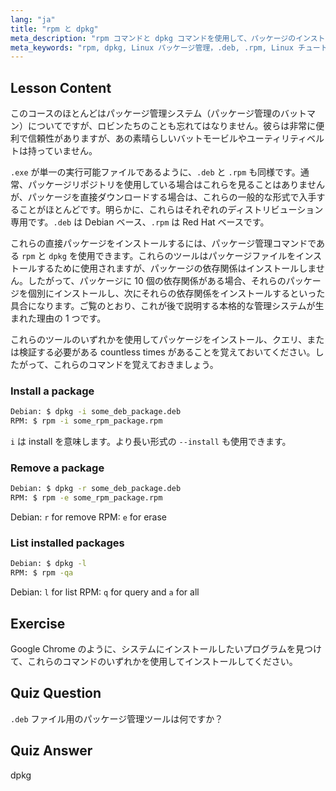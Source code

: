 ```yaml
---
lang: "ja"
title: "rpm と dpkg"
meta_description: "rpm コマンドと dpkg コマンドを使用して、パッケージのインストール、削除、リスト表示を行う方法を学びます。.deb ファイルと.rpm ファイルの直接パッケージ管理を理解します。Linux の学習を始めましょう！"
meta_keywords: "rpm, dpkg, Linux パッケージ管理，.deb, .rpm, Linux チュートリアル，初心者向けガイド，パッケージのインストール"
---
```


## Lesson Content

このコースのほとんどはパッケージ管理システム（パッケージ管理のバットマン）についてですが、ロビンたちのことも忘れてはなりません。彼らは非常に便利で信頼性がありますが、あの素晴らしいバットモービルやユーティリティベルトは持っていません。

`.exe` が単一の実行可能ファイルであるように、`.deb` と `.rpm` も同様です。通常、パッケージリポジトリを使用している場合はこれらを見ることはありませんが、パッケージを直接ダウンロードする場合は、これらの一般的な形式で入手することがほとんどです。明らかに、これらはそれぞれのディストリビューション専用です。`.deb` は Debian ベース、`.rpm` は Red Hat ベースです。

これらの直接パッケージをインストールするには、パッケージ管理コマンドである `rpm` と `dpkg` を使用できます。これらのツールはパッケージファイルをインストールするために使用されますが、パッケージの依存関係はインストールしません。したがって、パッケージに 10 個の依存関係がある場合、それらのパッケージを個別にインストールし、次にそれらの依存関係をインストールするといった具合になります。ご覧のとおり、これが後で説明する本格的な管理システムが生まれた理由の 1 つです。

これらのツールのいずれかを使用してパッケージをインストール、クエリ、または検証する必要がある countless times があることを覚えておいてください。したがって、これらのコマンドを覚えておきましょう。

### Install a package

```bash
Debian: $ dpkg -i some_deb_package.deb
RPM: $ rpm -i some_rpm_package.rpm
```

`i` は install を意味します。より長い形式の `--install` も使用できます。

### Remove a package

```bash
Debian: $ dpkg -r some_deb_package.deb
RPM: $ rpm -e some_rpm_package.rpm
```

Debian: `r` for remove
RPM: `e` for erase

### List installed packages

```bash
Debian: $ dpkg -l
RPM: $ rpm -qa
```

Debian: `l` for list
RPM: `q` for query and `a` for all

## Exercise

Google Chrome のように、システムにインストールしたいプログラムを見つけて、これらのコマンドのいずれかを使用してインストールしてください。

## Quiz Question

`.deb` ファイル用のパッケージ管理ツールは何ですか？

## Quiz Answer

dpkg
